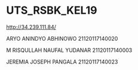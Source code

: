# UTS_RSBK_KEL19

http://34.239.111.84/


ARYO ANINDYO ABHINOWO         21120117140020



M RISQULLAH NAUFAL YUDANAR    21120117140003



JEREMIA JOSEPH PANGALA        21120117140023


